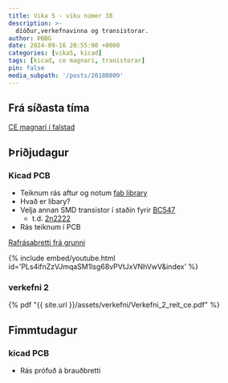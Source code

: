 ```yaml
---
title: Vika 5 - viku númer 38
description: >-
  díóður,verkefnavinna og transistorar.
author: ÞBBG
date: 2024-09-16 20:55:00 +0000
categories: [vika5, kicad]
tags: [kicad, ce magnari, tranistorar]
pin: false
media_subpath: '/posts/20180809'
---
```

## Frá síðasta tíma

[CE magnari í falstad](https://tinyurl.com/28gd8u8y)

## Þriðjudagur 

### Kicad PCB

- Teiknum rás aftur og notum [fab library](https://gitlab.fabcloud.org/pub/libraries/electronics/kicad)
- Hvað er libary?
- Velja annan SMD transistor í staðin fyrir [BC547](https://www.sparkfun.com/datasheets/Components/BC546.pdf)
  - t.d. [2n2222](https://www.onsemi.com/pdf/datasheet/p2n2222a-d.pdf) 
- Rás teiknum í PCB

[Rafrásabretti frá grunni](https://www.youtube.com/playlist?list=PLs4ifnZzVJmqaSM1lsg68vPVtJxVNhVwV)

{% include embed/youtube.html id='PLs4ifnZzVJmqaSM1lsg68vPVtJxVNhVwV&index' %}




### verkefni 2

{% pdf "{{ site.url }}/assets/verkefni/Verkefni_2_reit_ce.pdf" %}




## Fimmtudagur

### kicad PCB 

- Rás prófuð á brauðbretti


